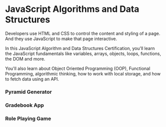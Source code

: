 # JavaScript Algorithms and Data Structures 

Developers use HTML and CSS to control the 
content and styling of a page. And they use 
JavaScript to make that page interactive.

In this JavaScript Algorithm and Data Structures Certification, 
you'll learn the JavaScript fundamentals like variables, 
arrays, objects, loops, functions, the DOM and more.

You'll also learn about Object Oriented Programming (OOP), 
Functional Programming, algorithmic thinking, how to work 
with local storage, and how to fetch data using an API.

### Pyramid Generator
### Gradebook App
### Role Playing Game


